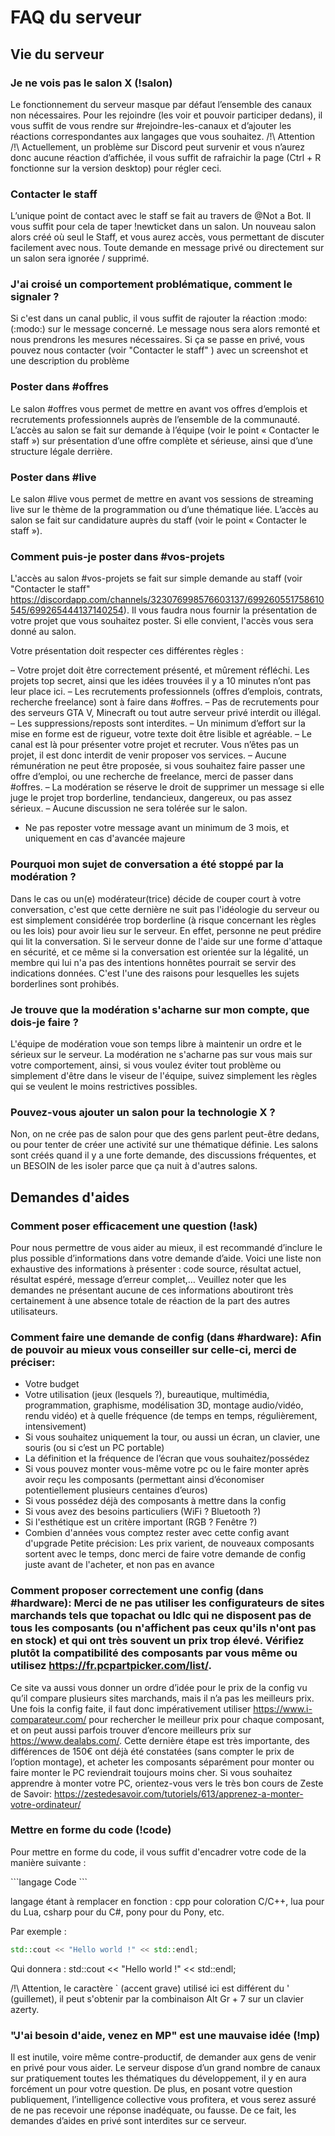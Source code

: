 # FAQ du serveur

## Vie du serveur

### Je ne vois pas le salon X (!salon)
Le fonctionnement du serveur masque par défaut l’ensemble des canaux non nécessaires. Pour les rejoindre (les voir et pouvoir participer dedans), il vous suffit de vous rendre sur #rejoindre-les-canaux et d’ajouter les réactions correspondantes aux langages que vous souhaitez.
 /!\ Attention /!\  Actuellement, un problème sur Discord peut survenir et vous n’aurez donc aucune réaction d’affichée, il vous suffit de rafraichir la page (Ctrl + R fonctionne sur la version desktop) pour régler ceci.

### Contacter le staff
L’unique point de contact avec le staff se fait au travers de @Not a Bot. Il vous suffit pour cela de taper !newticket dans un salon. Un nouveau salon alors créé où seul le Staff, et vous aurez accès, vous permettant de discuter facilement avec nous.
Toute demande en message privé ou directement sur un salon sera ignorée / supprimé.

### J'ai croisé un comportement problématique, comment le signaler ?
Si c'est dans un canal public, il vous suffit de rajouter la réaction :modo:  (:modo:) sur le message concerné. Le message nous sera alors remonté et nous prendrons les mesures nécessaires.
Si ça se passe en privé, vous pouvez nous contacter (voir "Contacter le staff" ) avec un screenshot et une description du problème

### Poster dans #offres
Le salon #offres vous permet de mettre en avant vos offres d’emplois et recrutements professionnels auprès de l’ensemble de la communauté.
L’accès au salon se fait sur demande à l’équipe (voir le point « Contacter le staff ») sur présentation d’une offre complète et sérieuse, ainsi que d’une structure légale derrière.

### Poster dans #live
Le salon #live vous permet de mettre en avant vos sessions de streaming live sur le thème de la programmation ou d’une thématique liée.
L’accès au salon se fait sur candidature auprès du staff (voir le point « Contacter le staff »).

### Comment puis-je poster dans #vos-projets
L'accès au salon #vos-projets se fait sur simple demande au staff (voir "Contacter le staff" https://discordapp.com/channels/323076998576603137/699260551758610545/699265444137140254). Il vous faudra nous fournir la présentation de votre projet que vous souhaitez poster. Si elle convient, l'accès vous sera donné au salon.

Votre présentation doit respecter ces différentes règles : 

– Votre projet doit être correctement présenté, et mûrement réfléchi. Les projets top secret, ainsi que les idées trouvées il y a 10 minutes n’ont pas leur place ici.
– Les recrutements professionnels (offres d’emplois, contrats, recherche freelance) sont à faire dans #offres.
– Pas de recrutements pour des serveurs GTA V, Minecraft ou tout autre serveur privé interdit ou illégal.
– Les suppressions/reposts sont interdites.
– Un minimum d’effort sur la mise en forme est de rigueur, votre texte doit être lisible et agréable.
– Le canal est là pour présenter votre projet et recruter. Vous n’êtes pas un projet, il est donc interdit de venir proposer vos services.
– Aucune rémunération ne peut être proposée, si vous souhaitez faire passer une offre d’emploi, ou une recherche de freelance, merci de passer dans #offres.
– La modération se réserve le droit de supprimer un message si elle juge le projet trop borderline, tendancieux, dangereux, ou pas assez sérieux.
– Aucune discussion ne sera tolérée sur le salon.
- Ne pas reposter votre message avant un minimum de 3 mois, et uniquement en cas d'avancée majeure

### Pourquoi mon sujet de conversation a été stoppé par la modération ?
Dans le cas ou un(e) modérateur(trice) décide de couper court à votre conversation, c'est que cette dernière ne suit pas l'idéologie du serveur ou est
simplement considérée trop borderline (à risque concernant les règles ou les lois) pour avoir lieu sur le serveur. En effet, personne ne peut prédire
qui lit la conversation. Si le serveur donne de l'aide sur une forme d'attaque en sécurité, et ce même si la conversation est orientée sur la légalité, un
membre qui lui n'a pas des intentions honnêtes pourrait se servir des indications données. C'est l'une des raisons pour lesquelles les sujets
borderlines sont prohibés.

### Je trouve que la modération s'acharne sur mon compte, que dois-je faire ?
L'équipe de modération voue son temps libre à maintenir un ordre et le sérieux sur le serveur. La modération ne s'acharne pas sur vous mais sur votre comportement,
ainsi, si vous voulez éviter tout problème ou simplement d'être dans le viseur de l'équipe, suivez simplement les règles qui se veulent le moins
restrictives possibles.

### Pouvez-vous ajouter un salon pour la technologie X ?
Non, on ne crée pas de salon pour que des gens parlent peut-être dedans, ou pour tenter de créer une activité sur une thématique définie. Les salons sont créés quand il y a une forte demande, des discussions fréquentes, et un BESOIN de les isoler parce que ça nuit à d'autres salons.

## Demandes d'aides

### Comment poser efficacement une question (!ask)
Pour nous permettre de vous aider au mieux, il est recommandé d’inclure le plus possible d’informations dans votre demande d’aide.
Voici une liste non exhaustive des informations à présenter : code source, résultat actuel, résultat espéré, message d’erreur complet,…
Veuillez noter que les demandes ne présentant aucune de ces informations aboutiront très certainement à une absence totale de réaction de la part des autres utilisateurs.

### Comment faire une demande de config (dans #hardware): Afin de pouvoir au mieux vous conseiller sur celle-ci, merci de préciser:
- Votre budget
- Votre utilisation (jeux (lesquels ?), bureautique, multimédia, programmation, graphisme, modélisation 3D, montage audio/vidéo, rendu vidéo) et à quelle fréquence (de temps en temps, régulièrement, intensivement)
- Si vous souhaitez uniquement la tour, ou aussi un écran, un clavier, une souris (ou si c’est un PC portable)
- La définition et la fréquence de l’écran que vous souhaitez/possédez
- Si vous pouvez monter vous-même votre pc ou le faire monter après avoir reçu les composants (permettant ainsi d’économiser potentiellement plusieurs centaines d’euros)
- Si vous possédez déjà des composants à mettre dans la config
- Si vous avez des besoins particuliers (WiFi ? Bluetooth ?)
- Si l'esthétique est un critère important (RGB ? Fenêtre ?)
- Combien d'années vous comptez rester avec cette config avant d'upgrade
Petite précision: Les prix varient, de nouveaux composants sortent avec le temps, donc merci de faire votre demande de config juste avant de l'acheter, et non pas en avance

### Comment proposer correctement une config (dans #hardware): Merci de ne pas utiliser les configurateurs de sites marchands tels que topachat ou ldlc qui ne disposent pas de tous les composants (ou n'affichent pas ceux qu'ils n'ont pas en stock) et qui ont très souvent un prix trop élevé. Vérifiez plutôt la compatibilité des composants par vous même ou utilisez https://fr.pcpartpicker.com/list/.
Ce site va aussi vous donner un ordre d’idée pour le prix de la config vu qu’il compare plusieurs sites marchands, mais il n’a pas les meilleurs prix. Une fois la config faite, il faut donc impérativement utiliser https://www.i-comparateur.com/ pour rechercher le meilleur prix pour chaque composant, et on peut aussi parfois trouver d’encore meilleurs prix sur https://www.dealabs.com/.
Cette dernière étape est très importante, des différences de 150€ ont déjà été constatées (sans compter le prix de l’option montage), et acheter les composants séparément pour monter ou faire monter le PC reviendrait toujours moins cher. Si vous souhaitez apprendre à monter votre PC, orientez-vous vers le très bon cours de Zeste de Savoir: https://zestedesavoir.com/tutoriels/613/apprenez-a-monter-votre-ordinateur/

### Mettre en forme du code (!code)
Pour mettre en forme du code, il vous suffit d'encadrer votre code de la manière suivante : 

\`\`\`langage
Code 
\`\`\`

langage étant à remplacer en fonction : cpp pour coloration C/C++, lua pour du Lua, csharp pour du C#, pony pour du Pony, etc. 

Par exemple : 
```cpp
std::cout << "Hello world !" << std::endl;
```

Qui donnera :
std::cout << "Hello world !" << std::endl;

/!\ Attention, le caractère ` (accent grave) utilisé ici est différent du ' (guillemet), il peut s'obtenir par la combinaison Alt Gr + 7 sur un clavier azerty.

### "J'ai besoin d'aide, venez en MP" est une mauvaise idée (!mp)
Il est inutile, voire même contre-productif, de demander aux gens de venir en privé pour vous aider. Le serveur dispose d’un grand nombre de canaux sur pratiquement toutes les thématiques du développement, il y en aura forcément un pour votre question.
De plus, en posant votre question publiquement, l’intelligence collective vous profitera, et vous serez assuré de ne pas recevoir une réponse inadéquate, ou fausse. De ce fait, les demandes d’aides en privé sont interdites sur ce serveur.
